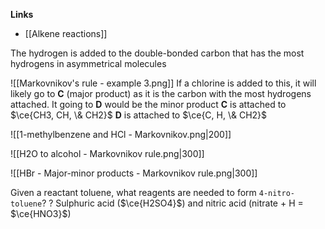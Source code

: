**Links**
- [[Alkene reactions]] 

The hydrogen is added to the double-bonded carbon that has the most hydrogens in asymmetrical molecules


![[Markovnikov's rule - example 3.png]]
If a chlorine is added to this, it will likely go to **C** (major product) as it is the carbon with the most hydrogens attached. It going to **D** would be the minor product
**C** is attached to $\ce{CH3, CH, \& CH2}$
**D** is attached to $\ce{C, H, \& CH2}$


![[1-methylbenzene and HCl - Markovnikov.png|200]]


![[H2O to alcohol - Markovnikov rule.png|300]]


![[HBr - Major-minor products - Markovnikov rule.png|300]]


Given a reactant toluene, what reagents are needed to form `4-nitro-toluene`?
?
Sulphuric acid ($\ce{H2SO4}$) and nitric acid (nitrate + H = $\ce{HNO3}$) 
